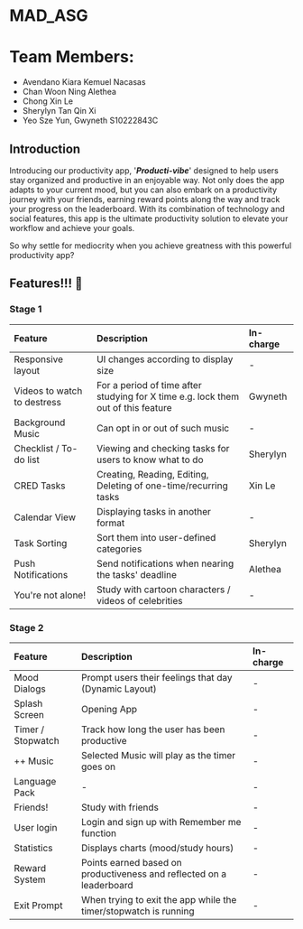 # MAD_ASG

# Team Members:
* Avendano Kiara Kemuel Nacasas
* Chan Woon Ning Alethea 
* Chong Xin Le
* Sherylyn Tan Qin Xi
* Yeo Sze Yun, Gwyneth S10222843C

## Introduction

Introducing our productivity app, '***Producti-vibe***' designed to help users stay organized and productive in an enjoyable way. Not only does the app adapts to your current mood, but you can also embark on a productivity journey with your friends, earning reward points along the way and track your progress on the leaderboard. With its combination of technology and social features, this app is the ultimate productivity solution to elevate your workflow and achieve your goals. 

So why settle for mediocrity when you achieve greatness with this powerful productivity app? 

##  Features!!! 🐔

### Stage 1


| Feature | Description | In-charge |
| :------ | :---------- | :-------- | 
| Responsive layout | UI changes according to display size | - |
| Videos to watch to destress |  For a period of time after studying for X time e.g. lock them out of this feature | Gwyneth |
| Background Music | Can opt in or out of such music | - |
| Checklist / To-do list | Viewing and checking tasks for users to know what to do | Sherylyn |
| CRED Tasks | Creating, Reading, Editing, Deleting of one-time/recurring tasks | Xin Le |x
| Calendar View | Displaying tasks in another format | - |
| Task Sorting | Sort them into user-defined categories | Sherylyn |
| Push Notifications | Send notifications when nearing the tasks' deadline | Alethea |
| You're not alone! | Study with cartoon characters / videos of celebrities | - |



### Stage 2

| Feature | Description | In-charge |
| :------ | :---------- | :-------- | 
| Mood Dialogs | Prompt users their feelings that day (Dynamic Layout) | - |
| Splash Screen | Opening App | - |
| Timer / Stopwatch | Track how long the user has been productive | - |
| ++ Music | Selected Music will play as the timer goes on | - |
| Language Pack | - | - |
| Friends! | Study with friends | - | 
| User login | Login and sign up with Remember me function | - |
| Statistics | Displays charts (mood/study hours) | - |
| Reward System | Points earned based on productiveness and reflected on a leaderboard | - |
| Exit Prompt | When trying to exit the app while the timer/stopwatch is running | - |
